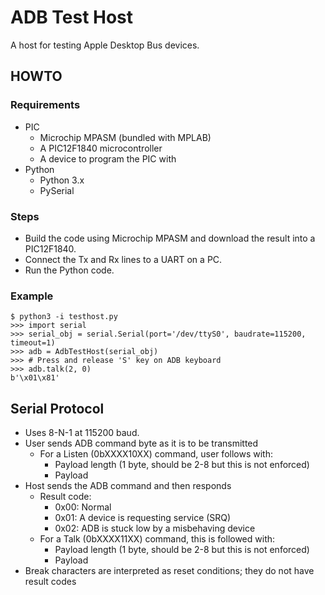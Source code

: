 # ADB Test Host

A host for testing Apple Desktop Bus devices.

## HOWTO

### Requirements

* PIC
   * Microchip MPASM (bundled with MPLAB)
   * A PIC12F1840 microcontroller
   * A device to program the PIC with
* Python
   * Python 3.x
   * PySerial

### Steps

* Build the code using Microchip MPASM and download the result into a PIC12F1840.
* Connect the Tx and Rx lines to a UART on a PC.
* Run the Python code.

### Example

```
$ python3 -i testhost.py
>>> import serial
>>> serial_obj = serial.Serial(port='/dev/ttyS0', baudrate=115200, timeout=1)
>>> adb = AdbTestHost(serial_obj)
>>> # Press and release 'S' key on ADB keyboard
>>> adb.talk(2, 0)
b'\x01\x81'
```

## Serial Protocol

* Uses 8-N-1 at 115200 baud.
* User sends ADB command byte as it is to be transmitted
   * For a Listen (0bXXXX10XX) command, user follows with:
      * Payload length (1 byte, should be 2-8 but this is not enforced)
      * Payload
* Host sends the ADB command and then responds
   * Result code:
      * 0x00: Normal
      * 0x01: A device is requesting service (SRQ)
      * 0x02: ADB is stuck low by a misbehaving device
   * For a Talk (0bXXXX11XX) command, this is followed with:
      * Payload length (1 byte, should be 2-8 but this is not enforced)
      * Payload
* Break characters are interpreted as reset conditions; they do not have result codes
